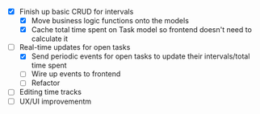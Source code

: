 - [x] Finish up basic CRUD for intervals
    - [x] Move business logic functions onto the models
    - [x] Cache total time spent on Task model so frontend doesn't need to calculate it
- [ ] Real-time updates for open tasks
    - [x] Send periodic events for open tasks to update their intervals/total time spent
    - [ ] Wire up events to frontend
    - [ ] Refactor
- [ ] Editing time tracks
- [ ] UX/UI improvementm